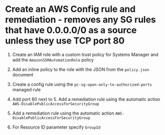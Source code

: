 # Create an AWS Config rule and remediation - removes any SG rules that have 0.0.0.0/0 as a source unless they use TCP port 80

1. Create an IAM role with a custom trust policy for Systems Manager and add the `AmazonSSMAutomationRole` policy

2. Add an inline policy to the role with the JSON from the `policy.json` document

3. Create a config rule using the `pc-sg-open-only-to-authorized-ports` managed rule

4. Add port 80 next to 5. Add a remediation rule using the automatic action `AWS-DisablePublicAccessForSecurityGroup`

5. Add a remediation rule using the automatic action `AWS-DisablePublicAccessForSecurityGroup`

6. For Resource ID parameter specify `GroupId`
